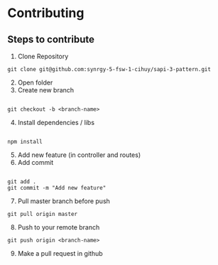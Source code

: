 # Contributing

## Steps to contribute

1. Clone Repository

```
git clone git@github.com:synrgy-5-fsw-1-cihuy/sapi-3-pattern.git
```

2. Open folder
3. Create new branch

```

git checkout -b <branch-name>

```

4. Install dependencies / libs

```

npm install

```

5. Add new feature (in controller and routes)
6. Add commit

```

git add .
git commit -m "Add new feature"

```

7. Pull master branch before push

```
git pull origin master
```

8. Push to your remote branch

```
git push origin <branch-name>
```

9. Make a pull request in github
